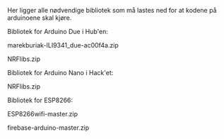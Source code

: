 Her ligger alle nødvendige bibliotek som må lastes ned for at kodene på arduinoene skal kjøre. 


Bibliotek for Arduino Due i Hub'en:

marekburiak-ILI9341_due-ac00f4a.zip

NRFlibs.zip


Bibliotek for Arduino Nano i Hack'et:

NRFlibs.zip


Bibliotek for ESP8266:

ESP8266wifi-master.zip

firebase-arduino-master.zip
